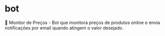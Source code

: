 # bot
🤖 Monitor de Preços - Bot que monitora preços de produtos online e envia notificações por email quando atingem o valor desejado. 
